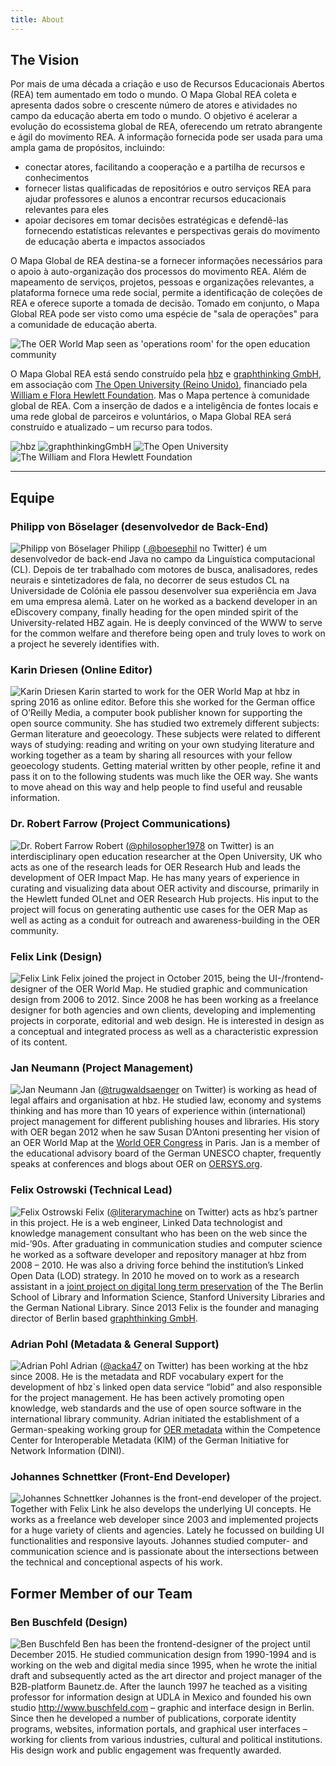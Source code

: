 ```yaml
---
title: About
---
```

## The Vision

Por mais de uma década a criação e uso de Recursos Educacionais Abertos (REA) tem aumentado em todo o mundo. O Mapa Global REA coleta e apresenta dados sobre o crescente número de atores e atividades no campo da educação aberta em todo o mundo. O objetivo é acelerar a evolução do ecossistema global de REA, oferecendo um retrato abrangente e ágil do movimento REA. A informação fornecida pode ser usada para uma ampla gama de propósitos, incluindo:

- conectar atores, facilitando a cooperação e a partilha de recursos e conhecimentos
- fornecer listas qualificadas de repositórios e outro serviços REA para ajudar professores e alunos a encontrar recursos educacionais relevantes para eles
- apoiar decisores em tomar decisões estratégicas e defendê-las fornecendo estatísticas relevantes e perspectivas gerais do movimento de educação aberta e impactos associados

O Mapa Global de REA destina-se a fornecer informações necessários para o apoio à auto-organização dos processos do movimento REA. Além de mapeamento de serviços, projetos, pessoas e organizações relevantes, a plataforma fornece uma rede social, permite a identificação de coleções de REA e oferece suporte a tomada de decisão. Tomado em conjunto, o Mapa Global REA pode ser visto como uma espécie de "sala de operações" para a comunidade de educação aberta.

![The OER World Map seen as 'operations room' for the open education community](/assets/images/open-control-room.jpg)

O Mapa Global REA está sendo construído pela [ hbz](http://www.hbz-nrw.de) e [ graphthinking GmbH](http://www.graphthinking.com), em associação com [ The Open University (Reino Unido)](http://www.open.ac.uk/), financiado pela [ William e Flora Hewlett Foundation](http://www.hewlett.org/). Mas o Mapa pertence à comunidade global de REA. Com a inserção de dados e a inteligência de fontes locais e uma rede global de parceiros e voluntários, o Mapa Global REA será construído e atualizado – um recurso para todos.

![hbz](/assets/images/image06.gif) ![graphthinkingGmbH](/assets/images/image10.png) ![The Open University](/assets/images/image07.png) ![The William and Flora Hewlett Foundation](/assets/images/image04.jpg)

* * *

## Equipe

### Philipp von Böselager (desenvolvedor de Back-End)

![Philipp von Böselager](/assets/images/image05.png) Philipp ([ @boesephil](https://twitter.com/boesephil) no Twitter) é um desenvolvedor de back-end Java no campo da Linguística computacional (CL). Depois de ter trabalhado com motores de busca, analisadores, redes neurais e sintetizadores de fala, no decorrer de seus estudos CL na Universidade de Colónia ele passou desenvolver sua experiência em Java em uma empresa alemã. Later on he worked as a backend developer in an eDiscovery company, finally heading for the open minded spirit of the University-related HBZ again. He is deeply convinced of the WWW to serve for the common welfare and therefore being open and truly loves to work on a project he severely identifies with.

### Karin Driesen (Online Editor)

![Karin Driesen](/assets/images/Karin-Driesen-130.jpg) Karin started to work for the OER World Map at hbz in spring 2016 as online editor. Before this she worked for the German office of O’Reilly Media, a computer book publisher known for supporting the open source community. She has studied two extremely different subjects: German literature and geoecology. These subjects were related to different ways of studying: reading and writing on your own studying literature and working together as a team by sharing all resources with your fellow geoecology students. Getting material written by other people, refine it and pass it on to the following students was much like the OER way. She wants to move ahead on this way and help people to find useful and reusable information.

### Dr. Robert Farrow (Project Communications)

![Dr. Robert Farrow](/assets/images/image08.jpg) Robert ([@philosopher1978](https://twitter.com/philosopher1978) on Twitter) is an interdisciplinary open education researcher at the Open University, UK who acts as one of the research leads for OER Research Hub and leads the development of OER Impact Map. He has many years of experience in curating and visualizing data about OER activity and discourse, primarily in the Hewlett funded OLnet and OER Research Hub projects. His input to the project will focus on generating authentic use cases for the OER Map as well as acting as a conduit for outreach and awareness-building in the OER community.

### Felix Link (Design)

![Felix Link](/assets/images/felix-link.png) Felix joined the project in October 2015, being the UI-/frontend-designer of the OER World Map. He studied graphic and communication design from 2006 to 2012. Since 2008 he has been working as a freelance designer for both agencies and own clients, developing and implementing projects in corporate, editorial and web design. He is interested in design as a conceptual and integrated process as well as a characteristic expression of its content.

### Jan Neumann (Project Management)

![Jan Neumann](/assets/images/image03.jpg) Jan ([@trugwaldsaenger](https://twitter.com/trugwaldsaenger) on Twitter) is working as head of legal affairs and organisation at hbz. He studied law, economy and systems thinking and has more than 10 years of experience within (international) project management for different publishing houses and libraries. His story with OER began 2012 when he saw Susan D’Antoni presenting her vision of an OER World Map at the [World OER Congress](https://oerworldmap.org/resource/urn:uuid:c27c383c-ecab-44e7-be67-24a741586afe) in Paris. Jan is a member of the educational advisory board of the German UNESCO chapter, frequently speaks at conferences and blogs about OER on [OERSYS.org](https://oersys.org/).

### Felix Ostrowski (Technical Lead)

![Felix Ostrowski](/assets/images/image00.jpg) Felix ([@literarymachine](https://twitter.com/literarymachine) on Twitter) acts as hbz’s partner in this project. He is a web engineer, Linked Data technologist and knowledge management consultant who has been on the web since the mid-’90s. After graduating in communication studies and computer science he worked as a software developer and repository manager at hbz from 2008 – 2010. He was also a driving force behind the institution’s Linked Open Data (LOD) strategy. In 2010 he moved on to work as a research assistant in a [joint project on digital long term preservation](http://www.lukii.hu-berlin.de/) of the The Berlin School of Library and Information Science, Stanford University Libraries and the German National Library. Since 2013 Felix is the founder and managing director of Berlin based [graphthinking GmbH](http://www.graphthinking.com/).

### Adrian Pohl (Metadata & General Support)

![Adrian Pohl](/assets/images/image09.jpg) Adrian ([@acka47](https://twitter.com/acka47) on Twitter) has been working at the hbz since 2008. He is the metadata and RDF vocabulary expert for the development of hbz`s linked open data service “lobid” and also responsible for the project management. He has been actively promoting open knowledge, web standards and the use of open source software in the international library community. Adrian initiated the establishment of a German-speaking working group for [OER metadata](https://wiki.dnb.de/display/DINIAGKIM/OER-Metadaten-Gruppe) within the Competence Center for Interoperable Metadata (KIM) of the German Initiative for Network Information (DINI).

### Johannes Schnettker (Front-End Developer)

![Johannes Schnettker](/assets/images/image01.jpg) Johannes is the front-end developer of the project. Together with Felix Link he also develops the underlying UI concepts. He works as a freelance web developer since 2003 and implemented projects for a huge variety of clients and agencies. Lately he focussed on building UI functionalities and responsive layouts. Johannes studied computer- and communication science and is passionate about the intersections between the technical and conceptional aspects of his work.

## Former Member of our Team

### Ben Buschfeld (Design)

![Ben Buschfeld](/assets/images/image02.jpg) Ben has been the frontend-designer of the project until December 2015. He studied communication design from 1990-1994 and is working on the web and digital media since 1995, when he wrote the initial draft and subsequently acted as the art director and project manager of the B2B-platform Baunetz.de. After the launch 1997 he teached as a visiting professor for information design at UDLA in Mexico and founded his own studio <http://www.buschfeld.com> – graphic and interface design in Berlin. Since then he developed a number of publications, corporate identity programs, websites, information portals, and graphical user interfaces – working for clients from various industries, cultural and political institutions. His design work and public engagement was frequently awarded.